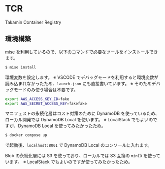 # TCR
Takamin Container Registry

## 環境構築
[mise](https://mise.jdx.dev/getting-started.html) を利用しているので、以下のコマンドで必要なツールをインストールできます。
```sh
$ mise install
```

環境変数を設定します。
※ VSCODE でデバッグモードを利用すると環境変数が読み込まれなかったため、`launch.json` にも直接書いています。
※ そのためデバッグモードのみ使う場合は不要です。
```sh
export AWS_ACCESS_KEY_ID=fake
export AWS_SECRET_ACCESS_KEY=fakefake
```

マニフェストの永続化層はコスト対策のために DynamoDB を使っているため、ローカル開発では DynamoDB Local を使います。
※ LocalStack でもよいのですが、DynamoDB Local を使ってみたかったため。
```sh
$ docker compose up
```
で起動後、`localhost:8001` で DynamoDB Local のコンソールに入れます。

Blob の永続化層には S3 を使っており、ローカルでは S3 互換の `minIO` を使っています。
※ LocalStack でもよいのですが使ってみたかったため。